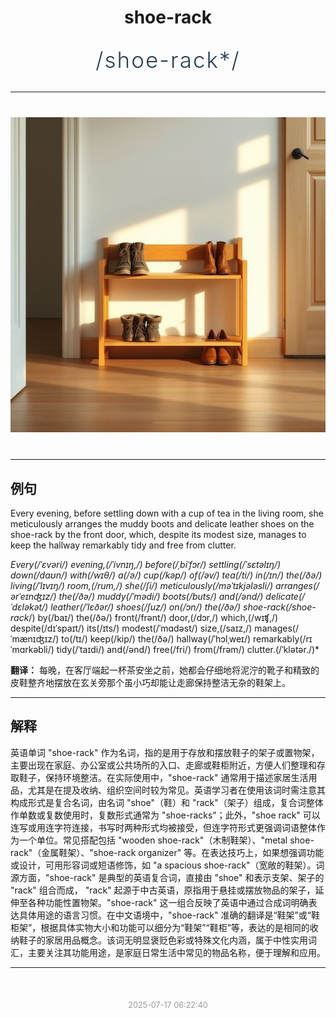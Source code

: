<div align="center">

# shoe-rack

<div style="margin: 30px 0;">
<h1 style="font-size: 2.5em; font-weight: 300; letter-spacing: 2px; margin: 0; color: #2c3e50;">
/shoe-rack*/
</h1>
</div>

</div>

---

<div align="center" style="margin: 40px 0;">

![shoe-rack](images/shoe-rack.png)

</div>

---

## 例句

Every evening, before settling down with a cup of tea in the living room, she meticulously arranges the muddy boots and delicate leather shoes on the shoe-rack by the front door, which, despite its modest size, manages to keep the hallway remarkably tidy and free from clutter.

*Every(/ˈɛvəri/) evening,(/ˈivnɪŋ,/) before(/ˌbiˈfɔr/) settling(/ˈsɛtəlɪŋ/) down(/daʊn/) with(/wɪθ/) a(/ə/) cup(/kəp/) of(/əv/) tea(/ti/) in(/ɪn/) the(/ðə/) living(/ˈlɪvɪŋ/) room,(/rum,/) she(/ʃi/) meticulously(/məˈtɪkjələsli/) arranges(/ərˈeɪnʤɪz/) the(/ðə/) muddy(/ˈmədi/) boots(/buts/) and(/ənd/) delicate(/ˈdɛləkət/) leather(/ˈlɛðər/) shoes(/ʃuz/) on(/ɔn/) the(/ðə/) shoe-rack(/shoe-rack*/) by(/baɪ/) the(/ðə/) front(/frənt/) door,(/dɔr,/) which,(/wɪʧ,/) despite(/dɪˈspaɪt/) its(/ɪts/) modest(/ˈmɑdəst/) size,(/saɪz,/) manages(/ˈmænɪʤɪz/) to(/tɪ/) keep(/kip/) the(/ðə/) hallway(/ˈhɔlˌweɪ/) remarkably(/rɪˈmɑrkəbli/) tidy(/ˈtaɪdi/) and(/ənd/) free(/fri/) from(/frəm/) clutter.(/ˈklətər./)*

**翻译：** 每晚，在客厅端起一杯茶安坐之前，她都会仔细地将泥泞的靴子和精致的皮鞋整齐地摆放在玄关旁那个虽小巧却能让走廊保持整洁无杂的鞋架上。

---

## 解释

英语单词 "shoe-rack" 作为名词，指的是用于存放和摆放鞋子的架子或置物架，主要出现在家庭、办公室或公共场所的入口、走廊或鞋柜附近，方便人们整理和存取鞋子，保持环境整洁。在实际使用中，"shoe-rack" 通常用于描述家居生活用品，尤其是在提及收纳、组织空间时较为常见。英语学习者在使用该词时需注意其构成形式是复合名词，由名词 "shoe"（鞋）和 "rack"（架子）组成，复合词整体作单数或复数使用时，复数形式通常为 "shoe-racks"；此外，"shoe rack" 可以连写或用连字符连接，书写时两种形式均被接受，但连字符形式更强调词语整体作为一个单位。常见搭配包括 "wooden shoe-rack"（木制鞋架）、"metal shoe-rack"（金属鞋架）、"shoe-rack organizer" 等。在表达技巧上，如果想强调功能或设计，可用形容词或短语修饰，如 "a spacious shoe-rack"（宽敞的鞋架）。词源方面，"shoe-rack" 是典型的英语复合词，直接由 "shoe" 和表示支架、架子的 "rack" 组合而成， "rack" 起源于中古英语，原指用于悬挂或摆放物品的架子，延伸至各种功能性置物架。"shoe-rack" 这一组合反映了英语中通过合成词明确表达具体用途的语言习惯。在中文语境中，"shoe-rack" 准确的翻译是“鞋架”或“鞋柜架”，根据具体实物大小和功能可以细分为“鞋架”“鞋柜”等，表达的是相同的收纳鞋子的家居用品概念。该词无明显褒贬色彩或特殊文化内涵，属于中性实用词汇，主要关注其功能用途，是家庭日常生活中常见的物品名称，便于理解和应用。


---

<div align="center" style="margin-top: 50px;">
<small style="color: #999; font-size: 0.9em;">2025-07-17 06:22:40</small>
</div>
